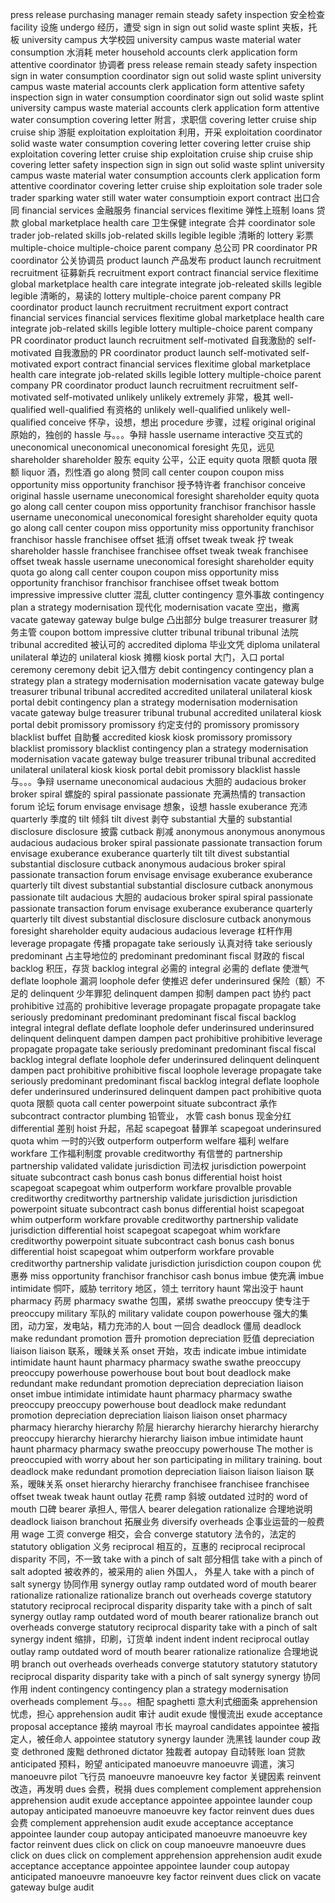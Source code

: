 press release
purchasing manager
remain steady 
safety inspection 安全检查
facility 设施
undergo 经历，遭受
sign in
sign out 
solid waste 
splint 夹板，托板
university campus 大学校园
university campus 
waste material 
water consumption 水消耗
meter 
household
accounts clerk
application form 
attentive 
coordinator 协调者
press release
remain steady
safety inspection
sign in
water consumption
coordinator 
sign out
solid waste
splint
university campus 
waste material 
accounts clerk
application form
attentive
safety inspection 
sign in
water consumption
coordinator
sign out
solid waste
splint
university campus
waste material 
accounts clerk
application form
attentive
water consumption
covering letter 附言，求职信
covering letter
cruise ship 
cruise ship 游艇
exploitation 
exploitation 利用，开采
exploitation 
coordinator
solid waste
water consumption 
covering letter 
covering letter
cruise ship
exploitation 
covering letter
cruise ship
exploitation 
cruise ship
cruise ship
covering letter
safety inspection 
sign in
sign out
solid waste 
splint 
university campus
waste material 
water consumption 
accounts clerk
application form 
attentive 
coordinator
covering letter
cruise ship
exploitation 
sole trader 
sole trader
sparking water
still water 
water consumptioin 
export contract 出口合同
financial services 金融服务
financial services 
flexitime 弹性上班制
loans 贷款
global marketplace
health care 卫生保健
integrate 合并
coordinator 
sole trader 
job-related skills
job-related skills
legible 
legible 清晰的
lottery 彩票
multiple-choice 
multiple-choice 
parent company 总公司 
PR coordinator 
PR coordinator  公关协调员
product launch 产品发布
product launch 
recruitment 
recruitment 征募新兵
recruitment 
export contract 
financial service 
flexitime 
global marketplace
health care 
integrate 
integrate 
job-releated skills
legible 
legible 清晰的，易读的
lottery 
multiple-choice 
parent company 
PR coordinator 
product launch 
recruitment 
recruitment 
export contract 
financial services 
financial services
flexitime 
global marketplace 
health care 
integrate 
job-related skills
legible 
lottery 
multiple-choice 
parent company 
PR coordinator 
product launch 
recruitment 
self-motivated 自我激励的
self-motivated 自我激励的
PR coordinator 
product launch 
self-motivated 
self-motivated 
export contract 
financial services 
flexitime 
global marketplace 
health care 
integrate 
job-related skills 
legible 
lottery 
multiple-choice 
parent company 
PR coordinator 
product launch 
recruitment 
recruitment 
self-motivated 
self-motivated 
unlikely 
unlikely 
extremely 非常，极其
well-qualified 
well-qualified 有资格的
unlikely 
well-qualified 
unlikely 
well-qualified 
conceive 怀孕，设想，想出
procedure 步骤，过程
original 
original 原始的，独创的
hassle 与。。。争辩
hassle 
username 
interactive 交互式的
uneconomical 
uneconomical 
uneconomical 
foresight 先见，远见
shareholder 
shareholder 股东
equity 公平，公正
equity 
quota 限额
quota 限额
liquor 酒，烈性酒 
go along 赞同
call center 
coupon 
coupon 
miss opportunity 
miss opportunity 
franchisor 授予特许者
franchisor 
conceive 
original
hassle 
username 
uneconomical 
foresight 
shareholder 
equity 
quota 
go along 
call center 
coupon 
miss opportunity 
franchisor 
franchisor 
hassle 
username 
uneconomical 
uneconomical 
foresight 
shareholder 
equity 
quota 
go along 
call center 
coupon 
miss opportunity 
miss opportunity 
franchisor 
franchisor 
hassle 
franchisee 
offset  抵消
offset 
tweak 
tweak 拧
tweak 
shareholder 
hassle 
franchisee 
franchisee 
offset 
tweak 
tweak 
franchisee 
offset 
tweak 
hassle
username
uneconomical
foresight 
shareholder
equity 
quota
go along 
call center
coupon
coupon
miss opportunity 
miss opportunity 
franchisor 
franchisor
franchisee
offset
tweak 
bottom 
impressive
impressive 
clutter 混乱
clutter 
contingency 意外事故
contingency 
plan a strategy 
modernisation 现代化
modernisation 
vacate 空出，撤离
vacate 
gateway 
gateway 
bulge 
bulge 凸出部分
bulge 
treasurer 
treasurer 财务主管
coupon 
bottom 
impressive 
clutter 
tribunal 
tribunal 
tribunal 法院
tribunal 
accredited 被认可的
accredited 
diploma 毕业文凭
diploma 
unilateral 
unilateral 单边的
unilateral 
kiosk 摊棚
kiosk 
portal 大门，入口
portal 
ceremony 
ceremony 
debit 记入借方
debit 
contingency 
contingency 
plan a strategy 
plan a strategy 
modernisation 
modernisation 
vacate 
gateway 
bulge 
treasurer 
tribunal 
tribunal 
accredited 
accredited 
unilateral 
unilateral 
kiosk 
portal 
debit 
contingency 
plan a strategy 
modernisation 
modernisation 
vacate 
gateway 
bulge 
treasurer 
tribunal 
trubunal 
accredited 
unilateral 
kiosk 
portal 
debit 
promissory 
promissory 约定支付的
promissory 
promissory 
blacklist 
buffet 自助餐
accredited 
kiosk 
kiosk 
promissory 
promissory 
blacklist 
promissory 
blacklist 
contingency 
plan a strategy 
modernisation 
modernisation 
vacate
gateway 
bulge 
treasurer 
tribunal 
tribunal 
accredited 
unilateral 
unilateral 
kiosk 
kiosk 
portal 
debit 
promissory 
blacklist 
hassle 与。。。争辩
username 
uneconomical 
audacious 大胆的
audacious 
broker 
broker 
spiral 螺旋的
spiral 
passionate 
passionate 充满热情的
transaction 
forum 论坛
forum 
envisage 
envisage 想象，设想
hassle 
exuberance 充沛
quarterly 季度的
tilt 倾斜
tilt 
divest 剥夺
substantial 大量的
substantial 
disclosure 
disclosure 披露
cutback 削减
anonymous 
anonymous 
anonymous 
audacious 
audacious 
broker 
spiral 
passionate 
passionate 
transaction 
forum 
envisage 
exuberance 
exuberance 
quarterly 
tilt 
tilt 
divest 
substantial 
substantial 
disclosure 
cutback 
anonymous 
audacious 
broker 
spiral 
passionate 
transaction 
forum 
envisage 
envisage 
exuberance 
exuberance 
quarterly 
tilt 
divest 
substantial 
substantial 
disclosure 
cutback 
anonymous 
passionate 
tilt 
audacious 大胆的
audacious 
broker 
spiral 
spiral 
passionate 
passionate 
transaction 
forum 
envisage 
exuberance 
exuberance 
quarterly 
quarterly 
tilt 
divest 
substantial 
disclosure 
disclosure 
cutback 
anonymous 
foresight 
shareholder 
equity 
audacious 
audacious 
leverage 杠杆作用
leverage 
propagate 传播
propagate 
take seriously 认真对待
take seriously 
predominant 占主导地位的
predominant 
predominant 
fiscal 财政的
fiscal 
backlog 积压，存货
backlog 
integral 必需的
integral 必需的
deflate 使泄气
deflate 
loophole 漏洞
loophole 
defer 使推迟
defer 
underinsured 保险（额）不足的
delinquent 少年罪犯 
delinquent 
dampen 抑制
dampen 
pact 协约
pact 
prohibitive 过高的
prohibitive 
leverage 
propagate 
propagate 
propagate 
take seriously 
predominant 
predominant 
predominant 
fiscal 
fiscal 
backlog 
integral 
integral 
deflate 
deflate 
loophole 
defer 
underinsured 
underinsured 
delinquent 
delinquent 
dampen 
dampen 
pact 
prohibitive 
prohibitive
leverage 
propagate 
propagate 
take seriously 
predominant 
predominant 
fiscal 
fiscal 
backlog
integral 
deflate 
loophole 
defer 
underinsured 
delinquent 
delinquent 
dampen 
pact 
prohibitive 
prohibitive 
fiscal 
loophole 
leverage 
propagate 
take seriously 
predominant 
predominant 
fiscal 
backlog 
integral 
deflate 
loophole 
defer 
underinsured 
underinsured 
delinquent 
dampen 
pact 
prohibitive 
quota 
quota 限额
quota 
call center 
powerpoint 
situate 
subcontract 承作
subcontract 
contractor 
plumbing 铅管业， 水管 
cash bonus 现金分红
differential 差别 
hoist 升起，吊起
scapegoat 替罪羊
scapegoat 
underinsured 
quota 
whim 一时的兴致
outperform
outperform 
welfare 福利
welfare 
workfare 工作福利制度
provable 
creditworthy 有信誉的
partnership 
partnership 
validated 
validate 
jurisdiction 司法权
jurisdiction 
powerpoint 
situate 
subcontract 
cash bonus 
cash bonus 
differential 
hoist 
hoist 
scapegoat 
scapegoat 
whim 
outperform 
workfare 
provalble 
provable 
creditworthy 
creditworthy 
partnership 
validate 
jurisdiction 
jurisdiction 
powerpoint 
situate 
subcontract 
cash bonus 
differential 
hoist 
scapegoat 
whim 
outperform 
workfare
provable 
creditworthy 
partnership 
validate 
jurisdiction 
differential 
hoist 
scapegoat 
scapegoat 
whim 
workfare 
creditworthy 
powerpoint 
situate 
subcontract 
cash bonus 
cash bonus 
differential 
hoist 
scapegoat 
whim 
outperform 
workfare 
provable 
creditworthy 
partnership 
validate 
jurisdiction 
jurisdiction 
coupon 
coupon 优惠券
miss opportunity 
franchisor
franchisor 
cash bonus 
imbue 使充满
imbue 
intimidate 恫吓，威胁
territory 地区，领土
territory 
haunt 常出没于
haunt 
pharmacy 药房
pharmacy 
swathe 包围，紧绑
swathe
preoccupy 使专注于
preoccupy 
military 军队的
military 
validate 
coupon 
powerhouse 强大的集团，动力室，发电站，精力充沛的人
bout 一回合
deadlock 僵局
deadlock 
make redundant 
promotion 晋升
promotion 
depreciation 贬值
depreciation 
liaison 
liaison 联系，暧昧关系 
onset 开始，攻击 
indicate 
imbue 
intimidate 
intimidate 
haunt 
haunt 
pharmacy 
pharmacy 
swathe 
swathe 
preoccupy 
preoccupy 
powerhouse 
powerhouse 
bout 
bout 
bout 
deadlock 
make redundant 
make redundant
promotion 
depreciation 
depreciation 
liaison 
onset 
imbue 
intimidate 
intimidate 
haunt 
pharmacy 
pharmacy 
swathe 
preoccupy 
preoccupy 
powerhouse 
bout 
deadlock 
make redundant 
promotion 
depreciation 
depreciation 
liaison 
liaison 
onset 
pharmacy 
pharmacy 
hierarchy 
hierarchy 阶层 
hierarchy 
hierarchy 
hierarchy 
hierarchy 
preoccupy 
hierarchy 
hierarchy
hierarchy 
liaison 
imbue 
intimidate 
haunt 
haunt 
pharmacy 
pharmacy 
swathe 
preoccupy 
powerhouse 
The mother is preoccupied with worry about her son participating in military training.
bout
deadlock 
make redundant 
promotion 
depreciation 
liaison 
liaison 
liaison 联系，暧昧关系 
onset 
hierarchy 
hierarchy 
franchisee 
franchisee 
franchisee 
offset 
tweak 
tweak 
haunt 
outlay 花费
ramp 斜坡
outdated 过时的
word of mouth 口碑
bearer 承担人, 带信人
bearer 
delegation 
rationalize 合理地说明
deadlock 
liaison 
branchout 拓展业务
diversify 
overheads 企事业运营的一般费用
wage 工资
converge 相交，会合
converge 
statutory 法令的，法定的
statutory 
obligation 义务
reciprocal 相互的，互惠的
reciprocal 
reciprocal 
disparity 不同，不一致
take with a pinch of salt 部分相信
take with a pinch of salt 
adopted 被收养的，被采用的
alien 外国人， 外星人
take with a pinch of salt 
synergy 协同作用
synergy
outlay 
ramp 
outdated 
word of mouth 
bearer 
rationalize 
rationalize 
rationalize 
branch out 
overheads 
coverge 
statutory 
statutory 
reciprocal 
reciprocal 
disparity 
disparity 
take with a pinch of salt 
synergy 
outlay 
ramp 
outdated 
word of mouth 
bearer 
rationalize 
branch out 
overheads 
converge 
statutory 
reciprocal 
disparity 
take with a pinch of salt 
synergy 
indent 缩排，印刷，订货单
indent 
indent 
indent 
reciprocal
outlay
outlay 
ramp
outdated 
word of mouth 
bearer 
rationalize 
rationalize 合理地说明
branch out 
overheads
overheads 
converge 
statutory 
statutory 
statutory 
reciprocal 
disparity 
disparity 
take with a pinch of salt 
synergy 
synergy 协同作用
indent 
contingency 
contingency 
plan a strategy 
modernisation 
overheads
complement 与。。。相配
spaghetti 意大利式细面条
apprehension 忧虑，担心
apprehension 
audit 审计
audit 
exude 慢慢流出
exude 
acceptance 
proposal 
acceptance 接纳
mayroal 市长
mayroal 
candidates 
appointee 被指定人，被任命人
appointee 
statutory 
synergy 
launder 洗黑钱
launder 
coup 政变
dethroned 废黜
dethroned 
dictator 独裁者
autopay 自动转账
loan 贷款
anticipated 预料，盼望
anticipated 
manoeuvre 
manoeuvre 调遣，演习
manoeuvre 
pilot 飞行员
manoeuvre 
manoeuvre 
key factor 关键因素
reinvent 改造，再发明
dues 会费，税捐
dues 
complement 
complement 
apprehension 
apprehension 
audit 
exude 
acceptance 
appointee 
appointee 
launder 
coup 
autopay 
anticipated 
manoeuvre 
manoeuvre 
key factor 
reinvent 
dues 
dues 会费
complement 
apprehension 
audit 
exude 
acceptance 
acceptance 
appointee 
launder 
coup 
autopay 
anticipated 
manoeuvre 
manoeuvre 
key factor 
reinvent 
dues 
click on 
click on 
coup 
manoeuvre 
manoeuvre 
dues 
click on 
dues 
click on 
complement
apprehension 
apprehension 
audit 
exude 
acceptance 
acceptance 
appointee 
appointee 
launder 
coup
autopay 
anticipated 
manoeuvre 
manoeuvre 
key factor 
reinvent 
dues 
click on 
vacate 
gateway 
bulge 
audit 
